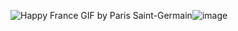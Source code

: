 <img src="https://media3.giphy.com/media/fYShkq3n7c7LeQxodc/200w.gif?cid=ecf05e472zklf9ft7ahipxi804tqfkbry3b1fq2vrfkuvtpj&amp;ep=v1_gifs_search&amp;rid=200w.gif&amp;ct=g" alt="Happy France GIF by Paris Saint-Germain"/>![image](https://github.com/Rodrigo10efaixa10/rodrigo10/assets/134338044/4d5823d1-c7db-4a69-a1db-c1a74da916e9)
